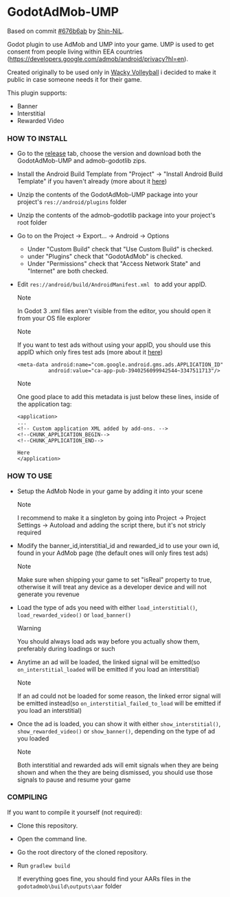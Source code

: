 # GodotAdMob-UMP

Based on commit [#676b6ab](https://github.com/Shin-NiL/Godot-Android-Admob-Plugin/commit/676b6ab42d2eb212fffc47fce85cb09de47ab9b1) by [Shin-NiL](https://github.com/Shin-NiL/Godot-Android-Admob-Plugin).

Godot plugin to use AdMob and UMP into your game. UMP is used to get consent from people living within EEA countries (https://developers.google.com/admob/android/privacy?hl=en).

Created originally to be used only in [Wacky Volleyball](https://play.google.com/store/apps/details?id=wacky.volleyball) i decided to make it public in case someone needs it for their game.

This plugin supports:
- Banner
- Interstitial
- Rewarded Video

<h3>HOW TO INSTALL</h3>

- Go to the [release](https://github.com/Daddiu/GodotAdMob-UMP/edit/Daddiu-readmework/README.md) tab, choose the version and download both the GodotAdMob-UMP and admob-godotlib zips.
- Install the Android Build Template from "Project" -> "Install Android Build Template" if you haven't already (more about it [here](https://docs.godotengine.org/en/stable/tutorials/export/android_custom_build.html))
- Unzip the contents of the GodotAdMob-UMP package into your project's ``` res://android/plugins ``` folder
- Unzip the contents of the admob-godotlib package into your project's root folder
- Go to on the Project -> Export... -> Android -> Options
  - Under "Custom Build" check that "Use Custom Build" is checked.
  - under "Plugins" check that "GodotAdMob" is checked.
  - Under "Permissions" check that "Access Network State" and "Internet" are both checked.
- Edit ```res://android/build/AndroidManifest.xml ``` to add your appID.
  > [!NOTE]
  > In Godot 3 .xml files aren't visible from the editor, you should open it from your OS file explorer

  > [!NOTE]
  > If you want to test ads without using your appID, you should use this appID which only fires test ads (more about it [here](https://developers.google.com/admob/android/quick-start#update_your_androidmanifestxml))

  ```
  <meta-data android:name="com.google.android.gms.ads.APPLICATION_ID"
            android:value="ca-app-pub-3940256099942544~3347511713"/>
  ```
  >[!NOTE]
  >One good place to add this metadata is just below these lines, inside of the application tag:
  ```
  <application>
  ...
  <!-- Custom application XML added by add-ons. -->
  <!--CHUNK_APPLICATION_BEGIN-->
  <!--CHUNK_APPLICATION_END-->
  
  Here
  </application>
  ```
<h3>HOW TO USE</h3>

- Setup the AdMob Node in your game by adding it into your scene
  >[!NOTE]
  > I recommend to make it a singleton by going into Project -> Project Settings -> Autoload and adding the script there, but it's not stricly required

- Modify the banner_id,interstitial_id and rewarded_id to use your own id, found in your AdMob page (the default ones will only fires test ads)
  >[!NOTE]
  > Make sure when shipping your game to set "isReal" property to true, otherwise it will treat any device as a developer device and will not generate you revenue
  
- Load the type of ads you need with either ```load_interstitial()```, ```load_rewarded_video()``` or ```load_banner()```
  >[!WARNING]
  > You should always load ads way before you actually show them, preferably during loadings or such

- Anytime an ad will be loaded, the linked signal will be emitted(so ```on_interstitial_loaded``` will be emitted if you load an interstitial)
  >[!NOTE]
  >If an ad could not be loaded for some reason, the linked error signal will be emitted instead(so ```on_interstitial_failed_to_load``` will be emitted if you load an interstitial)
  
- Once the ad is loaded, you can show it with either ```show_interstitial()```, ```show_rewarded_video()``` or ```show_banner()```, depending on the type of ad you loaded
  >[!NOTE]
  >Both interstitial and rewarded ads will emit signals when they are being shown and when the they are being dismissed, you should use those signals to pause and resume your game

<h3>COMPILING</h3>
If you want to compile it yourself (not required):

- Clone this repository.
- Open the command line.
- Go the root directory of the cloned repository.
- Run ```gradlew build```
  
  If everything goes fine, you should find your AARs files in the ```godotadmob\build\outputs\aar``` folder


